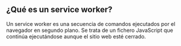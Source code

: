 ## ¿Qué es un service worker?

Un service worker es una secuencia de comandos ejecutados por el navegador en segundo plano. Se trata de un fichero JavaScript que continúa ejecutándose aunque el sitio web esté cerrado.
